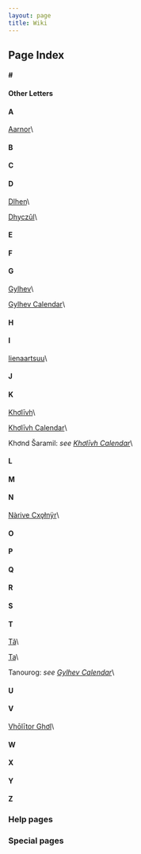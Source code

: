 ```yaml
---
layout: page
title: Wiki
---
```


## Page Index

#### \#

#### Other Letters

#### A
[Aarnor](wiki/aarnor)\

#### B

#### C

#### D
[Dlhen](wiki/dlhen)\

[Dhyczûl](wiki/dhyczul)\

#### E

#### F

#### G
[Gylhev](wiki/gylhev)\

[Gylhev Calendar](wiki/gylhev_calendar)\

#### H

#### I
[Iienaartsuu](/iienaartsuu)\

#### J

#### K
[Khơlīvh](/kholivh)\

[Khơlīvh Calendar](/kholivh_calendar)\

Khơnd Šaramil: *see [Khơlīvh Calendar](/kholivh_calendar)*\

#### L

#### M

#### N
[Nàrive Cxǫłnÿr](/narive_cxolnyr)\

#### O

#### P

#### Q

#### R

#### S

#### T
[Tã](/tã)\

[Ta](/ta)\

Tanourog: *see [Gylhev Calendar](/gylhev_calendar)*\

#### U

#### V
[Vhōlītor Ghơl](/vholitor_ghol)\

#### W

#### X

#### Y

#### Z

### Help pages

### Special pages
